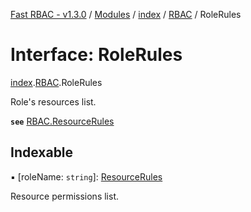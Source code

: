 [Fast RBAC - v1.3.0](../README.md) / [Modules](../modules.md) / [index](../modules/index.md) / [RBAC](../modules/index.rbac.md) / RoleRules

# Interface: RoleRules

[index](../modules/index.md).[RBAC](../modules/index.rbac.md).RoleRules

Role's resources list.

**`see`** [RBAC.ResourceRules](index.rbac.resourcerules.md)

## Indexable

▪ [roleName: `string`]: [ResourceRules](index.rbac.resourcerules.md)

Resource permissions list.
